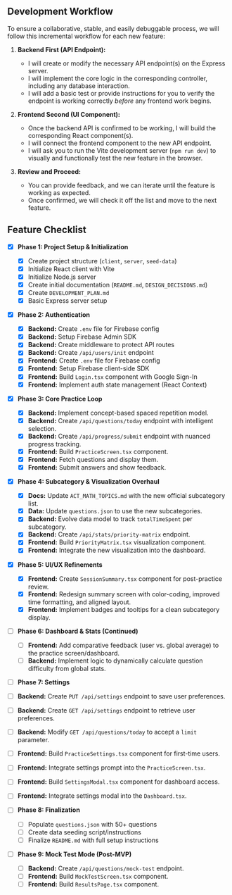 ## Development Workflow

To ensure a collaborative, stable, and easily debuggable process, we will follow this incremental workflow for each new feature:

1.  **Backend First (API Endpoint):**

    - I will create or modify the necessary API endpoint(s) on the Express server.
    - I will implement the core logic in the corresponding controller, including any database interaction.
    - I will add a basic test or provide instructions for you to verify the endpoint is working correctly _before_ any frontend work begins.

2.  **Frontend Second (UI Component):**

    - Once the backend API is confirmed to be working, I will build the corresponding React component(s).
    - I will connect the frontend component to the new API endpoint.
    - I will ask you to run the Vite development server (`npm run dev`) to visually and functionally test the new feature in the browser.

3.  **Review and Proceed:**
    - You can provide feedback, and we can iterate until the feature is working as expected.
    - Once confirmed, we will check it off the list and move to the next feature.

## Feature Checklist

- [x] **Phase 1: Project Setup & Initialization**

  - [x] Create project structure (`client`, `server`, `seed-data`)
  - [x] Initialize React client with Vite
  - [x] Initialize Node.js server
  - [x] Create initial documentation (`README.md`, `DESIGN_DECISIONS.md`)
  - [x] Create `DEVELOPMENT_PLAN.md`
  - [x] Basic Express server setup

- [x] **Phase 2: Authentication**

  - [x] **Backend:** Create `.env` file for Firebase config
  - [x] **Backend:** Setup Firebase Admin SDK
  - [x] **Backend:** Create middleware to protect API routes
  - [x] **Backend:** Create `/api/users/init` endpoint
  - [x] **Frontend:** Create `.env` file for Firebase config
  - [x] **Frontend:** Setup Firebase client-side SDK
  - [x] **Frontend:** Build `Login.tsx` component with Google Sign-In
  - [x] **Frontend:** Implement auth state management (React Context)

- [x] **Phase 3: Core Practice Loop**
  - [x] **Backend:** Implement concept-based spaced repetition model.
  - [x] **Backend:** Create `/api/questions/today` endpoint with intelligent selection.
  - [x] **Backend:** Create `/api/progress/submit` endpoint with nuanced progress tracking.
  - [x] **Frontend:** Build `PracticeScreen.tsx` component.
  - [x] **Frontend:** Fetch questions and display them.
  - [x] **Frontend:** Submit answers and show feedback.

- [x] **Phase 4: Subcategory & Visualization Overhaul**
  - [x] **Docs:** Update `ACT_MATH_TOPICS.md` with the new official subcategory list.
  - [x] **Data:** Update `questions.json` to use the new subcategories.
  - [x] **Backend:** Evolve data model to track `totalTimeSpent` per subcategory.
  - [x] **Backend:** Create `/api/stats/priority-matrix` endpoint.
  - [x] **Frontend:** Build `PriorityMatrix.tsx` visualization component.
  - [x] **Frontend:** Integrate the new visualization into the dashboard.

- [x] **Phase 5: UI/UX Refinements**
  - [x] **Frontend:** Create `SessionSummary.tsx` component for post-practice review.
  - [x] **Frontend:** Redesign summary screen with color-coding, improved time formatting, and aligned layout.
  - [x] **Frontend:** Implement badges and tooltips for a clean subcategory display.

- [ ] **Phase 6: Dashboard & Stats (Continued)**
  - [ ] **Frontend:** Add comparative feedback (user vs. global average) to the practice screen/dashboard.
  - [ ] **Backend:** Implement logic to dynamically calculate question difficulty from global stats.

- [ ]  **Phase 7: Settings**
  - [ ] **Backend:** Create `PUT /api/settings` endpoint to save user preferences.
  - [ ] **Backend:** Create `GET /api/settings` endpoint to retrieve user preferences.
  - [ ] **Backend:** Modify `GET /api/questions/today` to accept a `limit` parameter.
  - [ ] **Frontend:** Build `PracticeSettings.tsx` component for first-time users.
  - [ ] **Frontend:** Integrate settings prompt into the `PracticeScreen.tsx`.
  - [ ] **Frontend:** Build `SettingsModal.tsx` component for dashboard access.
  - [ ] **Frontend:** Integrate settings modal into the `Dashboard.tsx`.

- [ ] **Phase 8: Finalization**
  - [ ] Populate `questions.json` with 50+ questions
  - [ ] Create data seeding script/instructions
  - [ ] Finalize `README.md` with full setup instructions

- [ ] **Phase 9: Mock Test Mode (Post-MVP)**
  - [ ] **Backend:** Create `/api/questions/mock-test` endpoint.
  - [ ] **Frontend:** Build `MockTestScreen.tsx` component.
  - [ ] **Frontend:** Build `ResultsPage.tsx` component.
